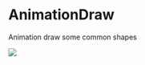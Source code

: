 # AnimationDraw
Animation draw some common shapes

![](https://github.com/qskycolor/AnimationDraw/blob/master/AnimationDraw.gif?raw=true)
